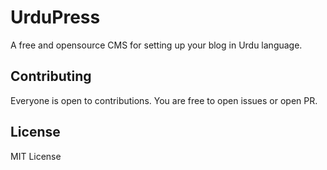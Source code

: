 # UrduPress
A free and opensource CMS for setting up your blog in Urdu language.

## Contributing

Everyone is open to contributions. You are free to open issues or open PR.

## License

MIT License